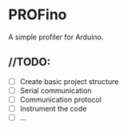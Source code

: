 # PROFino
A simple profiler for Arduino.

## //TODO:
- [ ] Create basic project structure
- [ ] Serial communication
- [ ] Communication protocol
- [ ] Instrument the code
- [ ] ...
